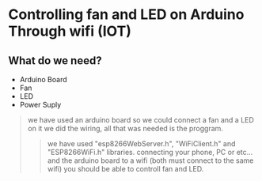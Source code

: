 # Controlling fan and LED on Arduino Through wifi (IOT)

## What do we need?

* Arduino Board
* Fan
* LED
* Power Suply

> we have used an arduino board so we could connect a fan and a LED on it
we did the wiring, all that was needed is the proggram.
>>we have used "esp8266WebServer.h", "WiFiClient.h" and "ESP8266WiFi.h" libraries.
connecting your phone, PC or etc... and the arduino board to a wifi (both must connect to the same wifi) you should be able to controll fan and LED.
